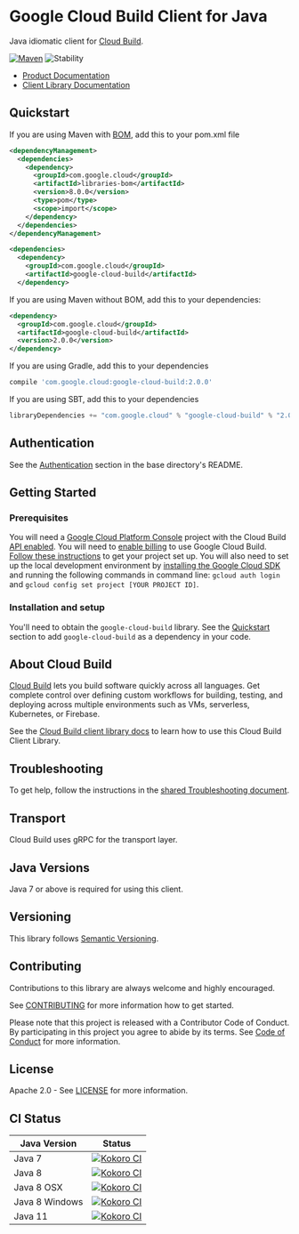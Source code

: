 # Google Cloud Build Client for Java

Java idiomatic client for [Cloud Build][product-docs].

[![Maven][maven-version-image]][maven-version-link]
![Stability][stability-image]

- [Product Documentation][product-docs]
- [Client Library Documentation][javadocs]

## Quickstart

If you are using Maven with [BOM][libraries-bom], add this to your pom.xml file
```xml
<dependencyManagement>
  <dependencies>
    <dependency>
      <groupId>com.google.cloud</groupId>
      <artifactId>libraries-bom</artifactId>
      <version>8.0.0</version>
      <type>pom</type>
      <scope>import</scope>
    </dependency>
  </dependencies>
</dependencyManagement>

<dependencies>
  <dependency>
    <groupId>com.google.cloud</groupId>
    <artifactId>google-cloud-build</artifactId>
  </dependency>

```

If you are using Maven without BOM, add this to your dependencies:

```xml
<dependency>
  <groupId>com.google.cloud</groupId>
  <artifactId>google-cloud-build</artifactId>
  <version>2.0.0</version>
</dependency>

```

[//]: # ({x-version-update-start:google-cloud-build:released})

If you are using Gradle, add this to your dependencies
```Groovy
compile 'com.google.cloud:google-cloud-build:2.0.0'
```
If you are using SBT, add this to your dependencies
```Scala
libraryDependencies += "com.google.cloud" % "google-cloud-build" % "2.0.0"
```
[//]: # ({x-version-update-end})

## Authentication

See the [Authentication][authentication] section in the base directory's README.

## Getting Started

### Prerequisites

You will need a [Google Cloud Platform Console][developer-console] project with the Cloud Build [API enabled][enable-api].
You will need to [enable billing][enable-billing] to use Google Cloud Build.
[Follow these instructions][create-project] to get your project set up. You will also need to set up the local development environment by
[installing the Google Cloud SDK][cloud-sdk] and running the following commands in command line:
`gcloud auth login` and `gcloud config set project [YOUR PROJECT ID]`.

### Installation and setup

You'll need to obtain the `google-cloud-build` library.  See the [Quickstart](#quickstart) section
to add `google-cloud-build` as a dependency in your code.

## About Cloud Build


[Cloud Build][product-docs] lets you build software quickly across all languages. Get complete control over defining custom workflows for building, testing, and deploying across multiple environments such as VMs, serverless, Kubernetes, or Firebase.

See the [Cloud Build client library docs][javadocs] to learn how to
use this Cloud Build Client Library.






## Troubleshooting

To get help, follow the instructions in the [shared Troubleshooting document][troubleshooting].

## Transport

Cloud Build uses gRPC for the transport layer.

## Java Versions

Java 7 or above is required for using this client.

## Versioning


This library follows [Semantic Versioning](http://semver.org/).


## Contributing


Contributions to this library are always welcome and highly encouraged.

See [CONTRIBUTING][contributing] for more information how to get started.

Please note that this project is released with a Contributor Code of Conduct. By participating in
this project you agree to abide by its terms. See [Code of Conduct][code-of-conduct] for more
information.

## License

Apache 2.0 - See [LICENSE][license] for more information.

## CI Status

Java Version | Status
------------ | ------
Java 7 | [![Kokoro CI][kokoro-badge-image-1]][kokoro-badge-link-1]
Java 8 | [![Kokoro CI][kokoro-badge-image-2]][kokoro-badge-link-2]
Java 8 OSX | [![Kokoro CI][kokoro-badge-image-3]][kokoro-badge-link-3]
Java 8 Windows | [![Kokoro CI][kokoro-badge-image-4]][kokoro-badge-link-4]
Java 11 | [![Kokoro CI][kokoro-badge-image-5]][kokoro-badge-link-5]

[product-docs]: https://cloud.google.com/cloud-build/
[javadocs]: https://googleapis.dev/java/google-cloud-build/latest/
[kokoro-badge-image-1]: http://storage.googleapis.com/cloud-devrel-public/java/badges/java-cloudbuild/java7.svg
[kokoro-badge-link-1]: http://storage.googleapis.com/cloud-devrel-public/java/badges/java-cloudbuild/java7.html
[kokoro-badge-image-2]: http://storage.googleapis.com/cloud-devrel-public/java/badges/java-cloudbuild/java8.svg
[kokoro-badge-link-2]: http://storage.googleapis.com/cloud-devrel-public/java/badges/java-cloudbuild/java8.html
[kokoro-badge-image-3]: http://storage.googleapis.com/cloud-devrel-public/java/badges/java-cloudbuild/java8-osx.svg
[kokoro-badge-link-3]: http://storage.googleapis.com/cloud-devrel-public/java/badges/java-cloudbuild/java8-osx.html
[kokoro-badge-image-4]: http://storage.googleapis.com/cloud-devrel-public/java/badges/java-cloudbuild/java8-win.svg
[kokoro-badge-link-4]: http://storage.googleapis.com/cloud-devrel-public/java/badges/java-cloudbuild/java8-win.html
[kokoro-badge-image-5]: http://storage.googleapis.com/cloud-devrel-public/java/badges/java-cloudbuild/java11.svg
[kokoro-badge-link-5]: http://storage.googleapis.com/cloud-devrel-public/java/badges/java-cloudbuild/java11.html
[stability-image]: https://img.shields.io/badge/stability-ga-green
[maven-version-image]: https://img.shields.io/maven-central/v/com.google.cloud/google-cloud-build.svg
[maven-version-link]: https://search.maven.org/search?q=g:com.google.cloud%20AND%20a:google-cloud-build&core=gav
[authentication]: https://github.com/googleapis/google-cloud-java#authentication
[developer-console]: https://console.developers.google.com/
[create-project]: https://cloud.google.com/resource-manager/docs/creating-managing-projects
[cloud-sdk]: https://cloud.google.com/sdk/
[troubleshooting]: https://github.com/googleapis/google-cloud-common/blob/master/troubleshooting/readme.md#troubleshooting
[contributing]: https://github.com/googleapis/java-cloudbuild/blob/master/CONTRIBUTING.md
[code-of-conduct]: https://github.com/googleapis/java-cloudbuild/blob/master/CODE_OF_CONDUCT.md#contributor-code-of-conduct
[license]: https://github.com/googleapis/java-cloudbuild/blob/master/LICENSE
[enable-billing]: https://cloud.google.com/apis/docs/getting-started#enabling_billing
[enable-api]: https://console.cloud.google.com/flows/enableapi?apiid=cloudbuild.googleapis.com
[libraries-bom]: https://github.com/GoogleCloudPlatform/cloud-opensource-java/wiki/The-Google-Cloud-Platform-Libraries-BOM
[shell_img]: https://gstatic.com/cloudssh/images/open-btn.png
